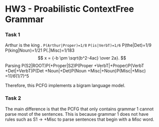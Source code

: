 # HW3 - Proabilistic ContextFree Grammar

### Task 1
Arthur is the king .
`P(Arthur|Proper)=1/8`
`P(is|VerbT)=1/6`
P(the|Det)=1/9
P(king|Noun)=1/21
P(.|Misc)=1/183
$$ x = {-b \pm \sqrt{b^2-4ac} \over 2a}. $$
Parsing
P(S2|ROOT)P(+Proper|S2)P(Proper +VerbT|+Proper)P(VerbT +Det|+VerbT)P(Det +Noun|+Det)P(Noun +Misc|+Noun)P(Misc|+Misc)
=1*1/6*(1/7)^5

Therefore, this PCFG implements a bigram language model. 

### Task 2
The main difference is that the PCFG that only contains grammar 1 cannot parse most of the sentences. This is because grammar 1 does not have rules such as S1 -> +Misc to parse sentences that begin with a *Misc* word.

